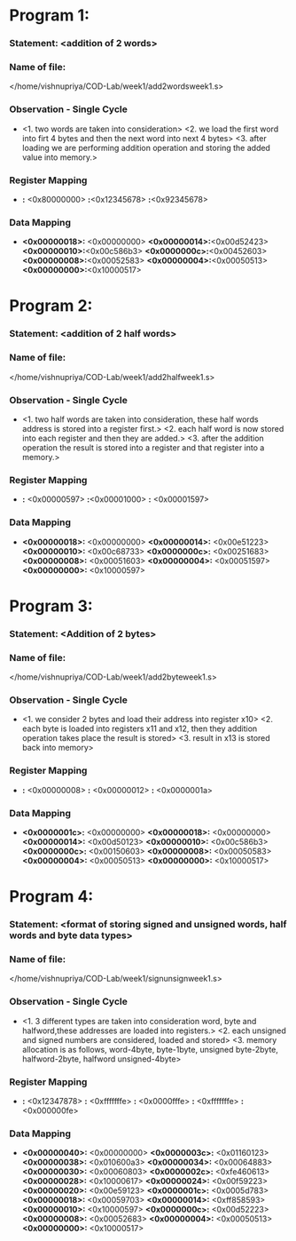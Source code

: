 # Program 1: 
### Statement: <addition of 2 words>

### Name of file:
</home/vishnupriya/COD-Lab/week1/add2wordsweek1.s>

### Observation - Single Cycle
- <1. two words are taken into consideration>
 <2. we load the first word into firt 4 bytes and then the next word into next 4 bytes>
<3. after loading we are performing addition operation and storing the added value into memory.>
### Register Mapping
- **<x11>:** <0x80000000>
**<x12>:**<0x12345678>
**<x13>:**<0x92345678>
### Data Mapping
- **<0x00000018>:** <0x00000000>
**<0x00000014>:**<0x00d52423>
**<0x00000010>:**<0x00c586b3>
**<0x0000000c>:**<0x00452603>
**<0x00000008>:**<0x00052583>
**<0x00000004>:**<0x00050513>
**<0x00000000>:**<0x10000517>

# Program 2: 
### Statement: <addition of 2 half words>

### Name of file:
</home/vishnupriya/COD-Lab/week1/add2halfweek1.s>

### Observation - Single Cycle
- <1. two half words are taken into consideration, these half words address is stored into a register first.>
<2. each half word is now stored into each register and then they are added.>
<3. after the addition operation the result is stored into a register and that register into a memory.>
 
### Register Mapping
- **<x12>:** <0x00000597>
**<x13>:**<0x00001000>
**<x14>:** <0x00001597>

### Data Mapping
- **<0x00000018>:** <0x00000000>
**<0x00000014>:** <0x00e51223>
**<0x00000010>:** <0x00c68733>
**<0x0000000c>:** <0x00251683>
**<0x00000008>:** <0x00051603>
**<0x00000004>:** <0x00051597>
**<0x00000000>:** <0x10000597>


# Program 3: 
### Statement: <Addition of 2 bytes>

### Name of file:
</home/vishnupriya/COD-Lab/week1/add2byteweek1.s>

### Observation - Single Cycle
- <1. we consider 2 bytes and load their address into register x10>
<2. each byte is loaded into registers x11 and x12, then they addition operation takes place the result is stored>
<3. result in x13 is stored back into memory>
 
### Register Mapping
- **<x11>:** <0x00000008>
**<x12>:** <0x00000012>
**<x13>:** <0x0000001a>

### Data Mapping
- **<0x0000001c>:** <0x00000000>
**<0x00000018>:** <0x00000000>
**<0x00000014>:** <0x00d50123>
**<0x00000010>:** <0x00c586b3>
**<0x0000000c>:** <0x00150603>
**<0x00000008>:** <0x00050583>
**<0x00000004>:** <0x00050513>
**<0x00000000>:** <0x10000517>

# Program 4: 
### Statement: <format of storing signed and unsigned words, half words and byte data types>

### Name of file:
</home/vishnupriya/COD-Lab/week1/signunsignweek1.s>

### Observation - Single Cycle
- <1. 3 different types are taken into consideration word, byte and halfword,these addresses are loaded into registers.>
 <2. each unsigned and signed numbers are considered, loaded and stored>
<3. memory allocation is as follows, word-4byte, byte-1byte, unsigned byte-2byte, halfword-2byte, halfword unsigned-4byte>

### Register Mapping
- **<x13>:** <0x12347878>
**<x14>:** <0xfffffffe>
**<x15>:** <0x0000fffe>
**<x16>:** <0xfffffffe>
**<x17>:** <0x000000fe>

### Data Mapping
- **<0x00000040>:** <0x00000000>
**<0x0000003c>:** <0x01160123>
**<0x00000038>:** <0x010600a3>
**<0x00000034>:** <0x00064883>
**<0x00000030>:** <0x00060803>
**<0x0000002c>:** <0xfe460613>
**<0x00000028>:** <0x10000617>
**<0x00000024>:** <0x00f59223>
**<0x00000020>:** <0x00e59123>
**<0x0000001c>:** <0x0005d783>
**<0x00000018>:** <0x00059703>
**<0x00000014>:** <0xff858593>
**<0x00000010>:** <0x10000597>
**<0x0000000c>:** <0x00d52223>
**<0x00000008>:** <0x00052683>
**<0x00000004>:** <0x00050513>
**<0x00000000>:** <0x10000517>
